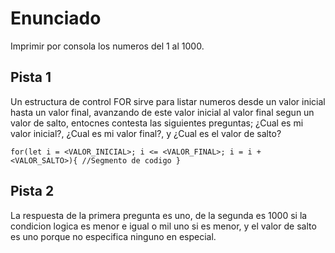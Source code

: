 # Enunciado

Imprimir por consola los numeros del 1 al 1000.

## Pista 1

Un estructura de control FOR sirve para listar numeros desde un valor inicial hasta un valor final, avanzando de este valor inicial al valor final segun un valor de salto, entocnes contesta las siguientes preguntas; ¿Cual es mi valor inicial?, ¿Cual es mi valor final?, y ¿Cual es el valor de salto? 

`
for(let i = <VALOR_INICIAL>; i <= <VALOR_FINAL>; i = i + <VALOR_SALTO>){
    //Segmento de codigo
}
`


## Pista 2

La respuesta de la primera pregunta es uno, de la segunda es 1000 si la condicion logica es menor e igual o mil uno si es menor, y el valor de salto es uno porque no especifica ninguno en especial. 
